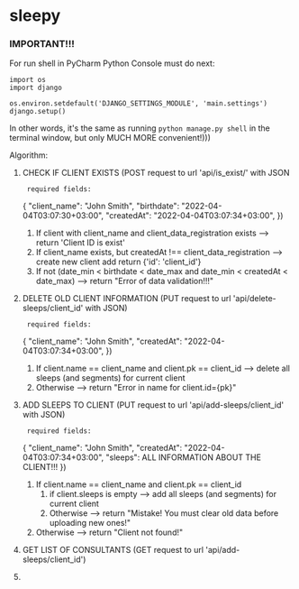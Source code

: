 # sleepy


### IMPORTANT!!!
For run shell in PyCharm Python Console must do next:
```
import os
import django

os.environ.setdefault('DJANGO_SETTINGS_MODULE', 'main.settings')
django.setup()
```
In other words, it's the same as running ```python manage.py shell```  in the terminal window, but only MUCH MORE convenient!))) 

Algorithm:

1. CHECK IF CLIENT EXISTS (POST request to url 'api/is_exist/' with JSON

        required fields:
    {
        "client_name": "John Smith",
        "birthdate": "2022-04-04T03:07:30+03:00",
        "createdAt": "2022-04-04T03:07:34+03:00",
    })
   1. If client with client_name and client_data_registration exists 
                      --> return 'Client ID is exist'
   2. If client_name exists, but createdAt !== client_data_registration 
                      --> create new client add return {'id': 'client_id'}
   3. If not (date_min < birthdate < date_max and date_min < createdAt < date_max)
                      --> return "Error of data validation!!!"

2. DELETE OLD CLIENT INFORMATION (PUT request to url 'api/delete-sleeps/client_id' with JSON)

        required fields:
    {
        "client_name": "John Smith",
        "createdAt": "2022-04-04T03:07:34+03:00",
    })
    1. If client.name == client_name and client.pk == client_id 
                       --> delete all sleeps (and segments) for current client
    2. Otherwise --> return "Error in name for client.id={pk}"

3. ADD SLEEPS TO CLIENT (PUT request to url 'api/add-sleeps/client_id' with JSON)

        required fields:
    {
        "client_name": "John Smith",
        "createdAt": "2022-04-04T03:07:34+03:00",
        "sleeps": ALL INFORMATION ABOUT THE CLIENT!!!
    })
   1. If client.name == client_name and client.pk == client_id 
      1. if client.sleeps is empty --> add all sleeps (and segments) for current client
      2. Otherwise --> return "Mistake! You must clear old data before uploading new ones!"
   2. Otherwise --> return "Client not found!"
   
4. GET LIST OF CONSULTANTS (GET request to url 'api/add-sleeps/client_id')

5. 